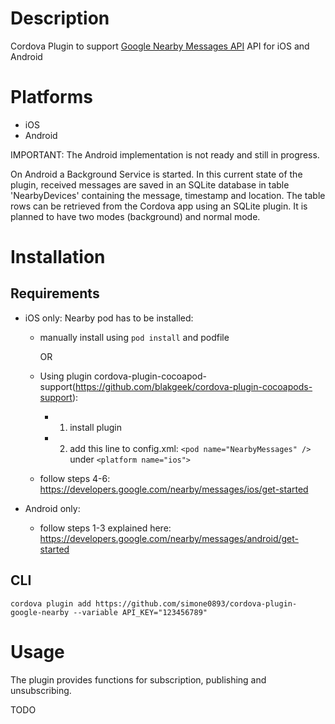
# Description
Cordova Plugin to support [Google Nearby Messages API](https://developers.google.com/nearby/messages/overview) API for iOS and Android

# Platforms
- iOS
- Android

IMPORTANT: The Android implementation is not ready and still in progress.

On Android a Background Service is started. In this current state of the plugin, received messages are saved in an SQLite database in table 'NearbyDevices' containing the message, timestamp and location. The table rows can be retrieved from the Cordova app using an SQLite plugin. It is planned to have two modes (background) and normal mode. 

# Installation
## Requirements
- iOS only: Nearby pod has to be installed:

  * manually install using ```pod install``` and podfile

    OR

  * Using plugin cordova-plugin-cocoapod-support(https://github.com/blakgeek/cordova-plugin-cocoapods-support):
    * 1. install plugin
    * 2. add this line to config.xml:
```<pod name="NearbyMessages" />```
under ```<platform name="ios">```

  * follow steps 4-6: https://developers.google.com/nearby/messages/ios/get-started

- Android only:

  * follow steps 1-3 explained here: https://developers.google.com/nearby/messages/android/get-started
## CLI
```
cordova plugin add https://github.com/simone0893/cordova-plugin-google-nearby --variable API_KEY="123456789"
```

# Usage
The plugin provides functions for subscription, publishing and unsubscribing.

TODO
